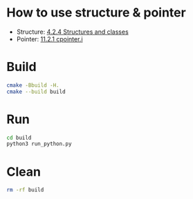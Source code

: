 # How to use structure & pointer

* Structure: [4.2.4 Structures and classes](http://www.swig.org/Doc4.0/SWIGDocumentation.html#Scripting_nn7) 
* Pointer: [11.2.1 cpointer.i](http://www.swig.org/Doc4.0/SWIGDocumentation.html#Library_nn4)

# Build

```bash
cmake -Bbuild -H.
cmake --build build
```

# Run

```bash
cd build
python3 run_python.py
```

# Clean

```bash
rm -rf build
```
